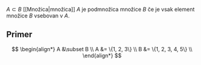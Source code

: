 $A \subset B$ [[Množica|množica]] $A$ je podmnožica množice $B$ če je vsak element množice $B$ vsebovan v $A$.
## Primer
$$
\begin{align*}
A &\subset B \\
A &= \{1, 2, 3\} \\
B &= \{1, 2, 3, 4, 5\} \\
\end{align*}
$$